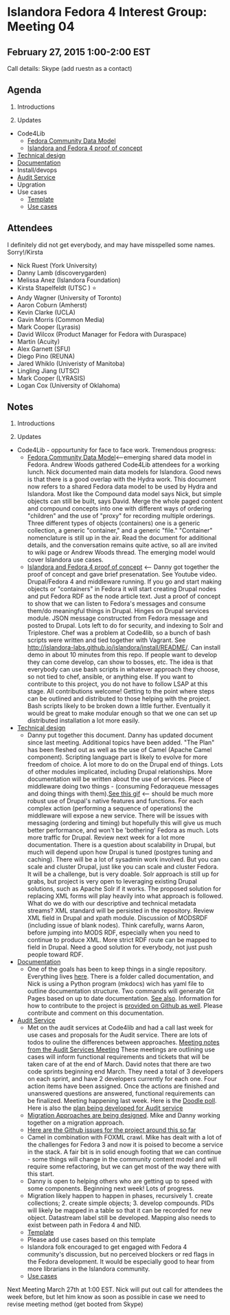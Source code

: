 # Islandora Fedora 4 Interest Group: Meeting 04

## February 27, 2015 1:00-2:00 EST

Call details: Skype (add ruestn as a contact)

## Agenda

1. Introductions

2. Updates
  * Code4Lib
    * [Fedora Community Data Model](https://wiki.duraspace.org/display/FF/Fedora+Community+Data+Model) 
    * [Islandora and Fedora 4 proof of concept](https://www.youtube.com/watch?v=j6Yw5c4XZp4) 
  * [Technical design](http://islandora-labs.github.io/islandora/technical-documentation/technical_design/)
  * [Documentation](http://islandora-labs.github.io/islandora/)
  * Install/devops
  * [Audit Service](https://wiki.duraspace.org/display/FF/2015-02-20+-+Audit+Service+Planning+Meeting)
  * Upgration
  * Use cases
    * [Template](https://github.com/Islandora/Islandora-Fedora4-Interest-Group/wiki/Use-Case-template)
    * [Use cases](https://github.com/Islandora/Islandora-Fedora4-Interest-Group/labels/use%20case)
  
## Attendees

I definitely did not get everybody, and may have misspelled some names. Sorry!/Kirsta

* Nick Ruest (York University)
* Danny Lamb (discoverygarden)
* Melissa Anez (Islandora Foundation)
* Kirsta Stapelfeldt (UTSC ) :star:
* Andy Wagner (University of Toronto)
* Aaron Coburn (Amherst)
* Kevin Clarke (UCLA)
* Gavin Morris (Common Media)
* Mark Cooper (Lyrasis)
* David Wilcox (Product Manager for Fedora with Duraspace)
* Martin (Acuity)
* Alex Garnett (SFU)
* Diego Pino (REUNA)
* Jared Whiklo (Univeristy of Manitoba)
* Lingling Jiang (UTSC)
* Mark Cooper (LYRASIS)
* Logan Cox (University of Oklahoma)

## Notes

1. Introductions

2. Updates
  * Code4Lib - oppourtunity for face to face work. Tremendous progress:
    * [Fedora Community Data Model](https://wiki.duraspace.org/display/FF/Fedora+Community+Data+Model)<--emerging shared data model in Fedora. Andrew Woods gathered Code4Lib attendees for a working lunch. Nick documented main data models for Islandora. Good news is that there is a good overlap with the Hydra work. This document now refers to a shared Fedora data model to be used by Hydra and Islandora. Most like the Compound data model says Nick, but simple objects can still be built, says David. Merge the whole paged content and compound concepts into one with different ways of ordering "children" and the use of "proxy" for recording multiple orderings. Three different types of objects (containers) one is a generic collection, a generic "container," and a generic "file." "Container" nomenclature is still up in the air. Read the document for additional details, and the conversation remains quite active, so all are invited to wiki page or Andrew Woods thread. The emerging model would cover Islandora use cases. 
    * [Islandora and Fedora 4 proof of concept](https://www.youtube.com/watch?v=j6Yw5c4XZp4) <-- Danny got together the proof of concept and gave brief presenatation. See Youtube video. Drupal/Fedora 4 and middleware running. If you go and start making objects or "containers" in Fedora it will start creating Drupal nodes and put Fedora RDF as the node article text. Just a proof of concept to show that we can listen to Fedora's messages and consume them/do meaningful things in Drupal. Hinges on Drupal services module. JSON message constructed from Fedora message and posted to Drupal. Lots left to do for security, and indexing to Solr and Triplestore. Chef was a problem at Code4lib, so a bunch of bash scripts were written and tied together with Vagrant. See http://islandora-labs.github.io/islandora/install/README/. Can install demo in about 10 minutes from this repo. If people want to develop they can come develop, can show to bosses, etc. The idea is that everybody can use bash scripts in whatever approach they choose, so not tied to chef, ansible, or anything else. If you want to contribute to this project, you do not have to follow LSAP at this stage. All contributions welcome! Getting to the point where steps can be outlined and distributed to those helping with the project. Bash scripts likely to be broken down a little further. Eventually it would be great to make modular enough so that we one can set up distributed installation a lot more easily. 
  * [Technical design](http://islandora-labs.github.io/islandora/technical-documentation/technical_design/)
    * Danny put together this document. Danny has updated document since last meeting. Additional topics have been added. "The Plan" has been fleshed out as well as the use of Camel (Apache Camel component). Scripting language part is likely to evolve for more freedom of choice. A lot more to do on the Drupal end of things. Lots of other modules implicated, including Drupal relationships. More documentation will be written about the use of services. Piece of middleware doing two things - (consuming Fedoraqueue messages and doing things with them).[See this gif](https://raw.githubusercontent.com/wiki/Islandora-Labs/islandora/images/layer-interaction.gif) <--  should be much more robust use of Drupal's native features and functions. For each complex action (performing a sequence of operations) the middleware will expose a new service. There will be issues with messaging (ordering and timing) but hopefully this will give us much better performance, and won't be 'bothering' Fedora as much. Lots more traffic for Drupal. Review next week for a lot more documentation. There is a question about scalability in Drupal, but much will depend upon how Drupal is tuned (postgres tuning and caching). There will be a lot of sysadmin work involved. But you can scale and cluster Drupal, just like you can scale and cluster Fedora. It will be a challenge, but is very doable. Solr approach is still up for grabs, but project is very open to leveraging existing Drupal solutions, such as Apache Solr if it works. The proposed solution for replacing XML forms will play heavily into what approach is followed. What do we do with our descriptive and technical metadata streams? XML standard will be persisted in the repository. Review XML field in Drupal and xpath module. Discussion of MODSRDF (including issue of blank nodes). Think carefully, warns Aaron, before jumping into MODS RDF, especially when you need to continue to produce XML.  More strict RDF route can be mapped to field in Drupal. Need a good solution for everybody, not just push people toward RDF.
  * [Documentation](http://islandora-labs.github.io/islandora/)
    * One of the goals has been to keep things in a single repository. Everything lives [here](https://github.com/islandora-labs/islandora). There is a folder called documentation, and Nick is using a Python program (mkdocs) wich has yaml file to outline documentation structure. Two commands will generate Git Pages based on up to date documentation. [See also](http://islandora-labs.github.io/islandora/technical-documentation/docs-build/). Information for how to contribute to the project is [provided on Github as well](http://islandora-labs.github.io/islandora/contributing/contributing/). Please contribute and comment on this documentation. 
  * [Audit Service](https://wiki.duraspace.org/display/FF/2015-02-20+-+Audit+Service+Planning+Meeting) 
     * Met on the audit services at Code4lib and had a call last week for use cases and proposals for the Audit service. There are lots of todos to ouline the differences between approaches. [Meeting notes from the Audit Services Meeting](https://wiki.duraspace.org/display/FF/2015-02-20+-+Audit+Service+Planning+Meeting) These meetings are outlining use cases will inform functional requirements and tickets that will be taken care of at the end of March. David notes that there are two code sprints beginning end March. They need a total of 3 developers on each sprint, and have 2 developers currently for each one. Four action items have been assigned. Once the actions are finished and unanswered questions are answered, functional requirements can be finalized. Meeting happening last week. Here is the [Doodle poll](http://doodle.com/52b5dwtxmztehadf). Here is also the [plan being developed for Audit service](https://wiki.duraspace.org/display/FF/Design+-+Audit+Service)
     * [Migration Approaches are being designed](https://github.com/fcrepo4-labs/migration-utils). Mike and Danny working together on a migration approach. 
     * [Here are the Github issues for the project around this so far](https://github.com/Islandora-Labs/islandora/labels/upgration)
     * Camel in combination with FOXML crawl. Mike has dealt with a lot of the challenges for Fedora 3 and now it is poised to become a service in the stack. A fair bit is in solid enough footing that we can continue - some things will change in the community content model and will require some refactoring, but we can get most of the way there with this start. 
     * Danny is open to helping others who are getting up to speed with some components. Beginning next week! Lots of progress. 
     * Migration likely happen to happen in phases, recursively 1. create collections; 2. create simple objects; 3. develop compounds. PIDs will likely be mapped in a table so that it can be recorded for new object. Datastream label still be developed. Mapping also needs to exist between path in Fedora 4 and NID. 
    * [Template](https://github.com/Islandora/Islandora-Fedora4-Interest-Group/wiki/Use-Case-template)
     * Please add use cases based on this template
     * Islandora folk encouraged to get engaged with Fedora 4 community's discussion, but no perceived blockers or red flags in the Fedora development. It would be especially good to hear from more librarians in the Islandora community. 
    * [Use cases](https://github.com/Islandora/Islandora-Fedora4-Interest-Group/labels/use%20case)

Next Meeting March 27th at 1:00 EST. Nick will put out call for attendees the week before, but let him know as soon as possible in case we need to revise meeting method (get booted from Skype)

